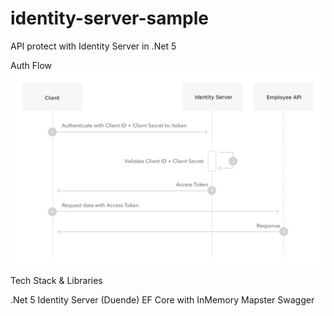 # identity-server-sample
API protect with Identity Server in .Net 5

Auth Flow
![Auth Flow](https://raw.githubusercontent.com/kahramanumut/identity-server-sample/master/auth-flow.jpg)

Tech Stack & Libraries

.Net 5
Identity Server (Duende)
EF Core with InMemory
Mapster
Swagger
